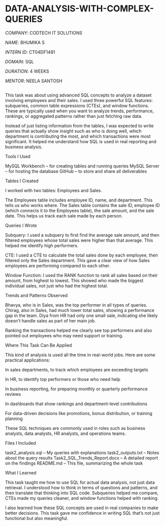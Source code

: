 # DATA-ANALYSIS-WITH-COMPLEX-QUERIES

*COMPANY*: CODTECH IT SOLUTIONS

*NAME*: BHUMIKA S

*INTERN ID*: CT04DF1481

*DOMAIN*: SQL

*DURATION*: 4 WEEKS

*MENTOR*: NEELA SANTOSH

##
This task was about using advanced SQL concepts to analyze a dataset involving employees and their sales. I used three powerful SQL features: subqueries, common table expressions (CTEs), and window functions. These are typically used when you want to analyze trends, performance, rankings, or aggregated patterns rather than just fetching raw data.

Instead of just listing information from the tables, I was expected to write queries that actually show insight such as who is doing well, which department is contributing the most, and which transactions were most significant. It helped me understand how SQL is used in real reporting and business analysis.

Tools I Used

MySQL Workbench – for creating tables and running queries
MySQL Server – for hosting the database
GitHub – to store and share all deliverables

Tables I Created

I worked with two tables: Employees and Sales.

The Employees table includes employee ID, name, and department. This tells us who works where.
The Sales table contains the sale ID, employee ID (which connects it to the Employees table), the sale amount, and the sale date. This helps us track each sale made by each person.

Queries I Wrote

Subquery: I used a subquery to first find the average sale amount, and then filtered employees whose total sales were higher than that average. This helped me identify high performers.

CTE: I used a CTE to calculate the total sales done by each employee, then filtered only the Sales department. This gave a clear view of how Sales employees are performing compared to each other.

Window Function: I used the RANK function to rank all sales based on their amount, from highest to lowest. This showed who made the biggest individual sales, not just who had the highest total.

Trends and Patterns Observed

Bhavya, who is in Sales, was the top performer in all types of queries.
Chirag, also in Sales, had much lower total sales, showing a performance gap in the team.
Diya from HR had only one small sale, indicating she likely doesn't handle sales as part of her main job.

Ranking the transactions helped me clearly see top performers and also pointed out employees who may need support or training.

Where This Task Can Be Applied

This kind of analysis is used all the time in real-world jobs. Here are some practical applications:

In sales departments, to track which employees are exceeding targets

In HR, to identify top performers or those who need help

In business reporting, for preparing monthly or quarterly performance reviews

In dashboards that show rankings and department-level contributions

For data-driven decisions like promotions, bonus distribution, or training planning

These SQL techniques are commonly used in roles such as business analysts, data analysts, HR analysts, and operations teams.

Files I Included

task2_analysis.sql – My queries with explanations
task2_outputs.txt – Notes about the query results
Task2_SQL_Trends_Report.docx – A detailed report on the findings
README.md – This file, summarizing the whole task

What I Learned

This task taught me how to use SQL for actual data analysis, not just data retrieval. I understood how to think in terms of questions and patterns, and then translate that thinking into SQL code. Subqueries helped me compare, CTEs made my queries cleaner, and window functions helped with ranking.

I also learned how these SQL concepts are used in real companies to make better decisions. This task gave me confidence in writing SQL that’s not just functional but also meaningful.



